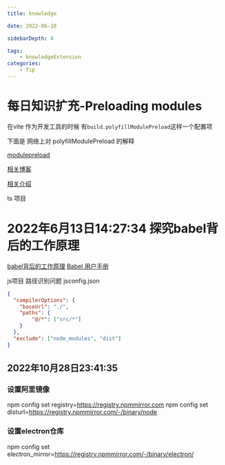 ```yaml
---
title: knowledge

date: 2022-06-10

sidebarDepth: 4

tags:
    - knowledgeExtension
categories:
    - Tip
---
```


# 每日知识扩充-Preloading modules

在vite 作为开发工具的时候 有`build.polyfillModulePreload`这样一个配置项

下面是 网络上对 polyfillModulePreload 的解释

[modulepreload](https://developer.chrome.com/blog/modulepreload/)

[相关博客](https://blog.csdn.net/huangyangquan3/article/details/118642384)

[相关介绍](https://guybedford.com/es-module-preloading-integrity#modulepreload-polyfill)

ts 项目 

# 2022年6月13日14:27:34 探究babel背后的工作原理
[babel背后的工作原理](https://juejin.cn/post/7108268258020556836#heading-15)
[Babel 用户手册](https://github.com/jamiebuilds/babel-handbook/blob/master/translations/zh-Hans/user-handbook.md)

js项目 路径识别问题
jsconfig.json
```json
{ 
  "compilerOptions": {
    "baseUrl": "./",
    "paths": {
        "@/*": ["src/*"]
    }
  },
  "exclude": ["node_modules", "dist"]
}
```
## 2022年10月28日23:41:35
### 设置阿里镜像
npm config set registry=https://registry.npmmirror.com
npm config set disturl=https://registry.npmmirror.com/-/binary/node
 
### 设置electron仓库
npm config set electron_mirror=https://registry.npmmirror.com/-/binary/electron/
